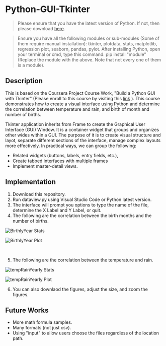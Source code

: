 # Python-GUI-Tkinter

>Please ensure that you have the latest version of Python. If not, then please download [here](https://www.python.org/downloads/).

>Ensure you have all the following modules or sub-modules (Some of them require manual installation):
>tkinter, plotdata, stats, matplotlib, regression plot, seaborn, pandas, pylot.
>After installing Python, open your terminal or cmd, type this command: pip install "module" (Replace the module with the above. Note that not every one of them is a module). 

## Description 

This is based on the Coursera Project Course Work, "Build a Python GUI with Tkinter" (Please enroll to this course by visiting this [link](https://www.coursera.org/projects/build-a-python-gui-with-tkinter) ). This course demonstrates how to create a visual interface using Python and determine the correlation between temperature and rain, and birth of month and number of births. <br>

Tkinter application inherits from Frame to create the Graphical User Interface (GUI) Window. It is a container widget that groups and organizes other wides within a GUI. The purpose of it is to create visual structure and layot, separate different sections of the interface, manage complex layouts more effectively. In practical ways, we can group the following: 
* Related widgets (buttons, labels, entry fields, etc.),
* Create tabbed interfaces with multiple frames
* Implement master-detail views.

## Implementation

1. Download this repository.
2. Run dataview.py using Visual Studio Code or Python latest version.
3. The interface will prompt you options to type the name of the file, determine the X Label and Y Label, or quit.
4. The following are the correlation between the birth months and the number of births. 

![BirthlyYear Stats](https://github.com/Kwangsa19/Python-GUI-Tkinter/assets/135963482/7de8e850-7ff5-459c-aff7-cf84ee693163)

![BirthlyYear Plot](https://github.com/Kwangsa19/Python-GUI-Tkinter/assets/135963482/91f46c45-66df-4b84-8e62-527aec6793f8)  


<br>

5. The following are the correlation between the temperature and rain.

![tempRainYearly Stats](https://github.com/Kwangsa19/Python-GUI-Tkinter/assets/135963482/cc6fabb1-d6f7-41b2-91bd-3e0f608fdc0a)  

![tempRainYearly Plot](https://github.com/Kwangsa19/Python-GUI-Tkinter/assets/135963482/ad1662c8-7316-40c3-b8ea-c59ef50be073)

6. You can also downlaod the figures, adjust the size, and zoom the figures.

## Future Works
* More math formula samples.
* Many formats (not just csv).
* Using "input" to allow users choose the files regardless of the location path.  
